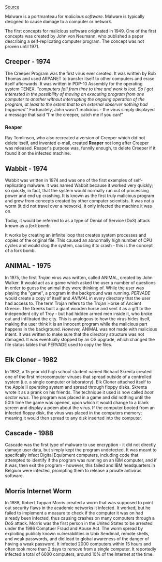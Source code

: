 [Source](https://tryhackme.com/r/room/historyofmalware)

Malware is a portmanteau for *malicious software*. Malware is typically designed to cause damage to a computer or network. 

The first concepts for malicious software originated in 1949. One of the first concepts was created by John von Neumann, who published a paper describing a self-replicating computer program. The concept was not proven until 1971.

## Creeper - 1974
The Creeper Program was the first virus ever created. It was written by Bob Thomas and used ARPANET to transfer itself to other computers and erase itself afterwards. It was written in PDP-10 Assembly for the operating system TENEX.
_"computers fail from time to time and work is lost. So I got interested in the possibility of moving an executing program from one computer to another without interrupting the ongoing operation of the program, at least to the extent that to an external observer nothing had happened."_
Fortunately, John wasn't malicious - the virus simply displayed a message that said "I'm the creeper, catch me if you can!"

### Reaper
Ray Tomlinson, who also recreated a version of Creeper which did not delete itself, and invented e-mail, created **Reaper** not long after Creeper was released. 
Reaper's purpose was, funnily enough, to delete Creeper if it found it on the infected machine.

## Wabbit - 1974
Wabbit was written in 1974 and was one of the first examples of self-replicating malware. It was named Wabbit because it worked very quickly; so quickly, in fact, that the system would normally run out of processing power and end up crashing. It is known as the first truly malicious program and grew from concepts created by other computer scientists. It was not a worm (it did not travel over a network), it only infected the machine it was on. 

Today, it would be referred to as a type of Denial of Service (DoS) attack known as a *fork bomb*. 

It works by creating an infinite loop that creates system processes and copies of the original file. This caused an abnormally high number of CPU cycles and would clog the system, causing it to crash - this is the concept of a fork bomb. 

## ANIMAL - 1975
In 1975, the first *Trojan* virus was written, called ANIMAL, created by John Walker. It would act as a game which asked the user a number of questions in order to guess the animal they were thinking of. 
While the user was playing the "game", a program in the background was running. *PERVADE* would create a copy of itself and *ANIMAL* in every directory that the user had access to.
The term Trojan refers to the Trojan Horse of Ancient Greece. The Greeks built a giant wooden horse and sent it as a gift to the independent city of Troy - but had hidden armed men inside it, who broke out and infiltrated the city. This is analogous to how the virus hides itself, making the user think it is an innocent program while the malicious part happens in the background. 
*However,* ANIMAL was not made with malicious intent. It was written to make sure that the directory structure was not damaged. It was eventually stopped by an OS upgrade, which changed the file status tables that PERVADE used to copy the files. 

## Elk Cloner - 1982
In 1982, a 15 year old high school student named Richard Skrenta created one of the first microcomputer viruses that spread outside of a controlled system (i.e. a single computer or laboratory). 
Elk Cloner attached itself to the Apple II operating system and spread through floppy disks. Skrenta wrote it as a prank on his friends. 
The technique it used is now called *boot sector virus*. The program was placed in a game and did nothing until the 50th time the game was opened, upon which it would change to a blank screen and display a poem about the virus. 
If the computer booted from an infected floppy disk, the virus was placed in the computers memory; meaning it would then spread to any disk inserted into the computer.

## Cascade - 1988
Cascade was the first type of malware to use encryption - it did not directly damage user data, but simply kept the program undetected. 
It was meant to specifcally infect Digital Equipment computers, including code that attempted to identify if the program was running on an IBM computer, and if it was, then exit the program - however, this failed and IBM headquarters in Belgium were infected, prompting them to release a private antivirus software. 

## Morris Internet Worm
In 1988, Robert Tappan Morris created a worm that was supposed to point out security flaws in the academic networks it infected. It worked, but he failed to implement a measure to check if the computer it was on had already been infected, thus causing crashes on many computers through a DoS attack. 
Morris was the first person in the United States to be arrested under the 1986 Comptuer Fraud and Abuse Act. 
The worm spread by exploiting publicly known vulnerabilities in Unix Sendmail, remote shells, and weak passwords, and did lead to global awareness of the danger of having a weak password. 
It infected 2000 computers within 15 hours and often took more than 2 days to remove from a *single* computer. It reportedly infected a total of 6000 computers, around 10% of the Internet at the time. 


